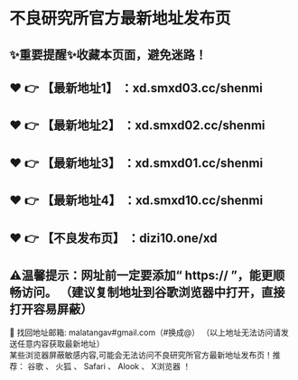 # 不良研究所官方最新地址发布页
✨重要提醒✨收藏本页面，避免迷路！<br>
 ------
 :heart: :point_right: 【最新地址1】 ：xd.smxd03.cc/shenmi
 ------
 :heart: :point_right: 【最新地址2】 ：xd.smxd02.cc/shenmi
 ------
 :heart: :point_right: 【最新地址3】 ：xd.smxd01.cc/shenmi
 ------
 :heart: :point_right: 【最新地址4】 ：xd.smxd10.cc/shenmi
 ------
  :heart: :point_right: 【不良发布页】 ：dizi10.one/xd
 ------
 ⚠温馨提示：网址前一定要添加“ https:// ”，能更顺畅访问。
 （建议复制地址到谷歌浏览器中打开，直接打开容易屏蔽）
  ------
📧 找回地址邮箱: malatangav#gmail.com（#换成@） （以上地址无法访问请发送任意内容获取最新地址）<br>
某些浏览器屏蔽敏感内容,可能会无法访问不良研究所官方最新地址发布页！推荐： 谷歌 、 火狐 、 Safari 、 Alook 、 X浏览器 ！<br>
